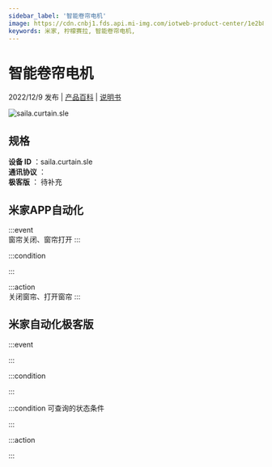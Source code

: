```yaml
---
sidebar_label: '智能卷帘电机'
image: https://cdn.cnbj1.fds.api.mi-img.com/iotweb-product-center/1e2b820a64580be41ae4a8c714221f8d_1662426900134.png?GalaxyAccessKeyId=AKVGLQWBOVIRQ3XLEW&Expires=9223372036854775807&Signature=appdzycW4gDad0rDF/Hrgs4DXnE=
keywords: 米家, 柠檬赛拉, 智能卷帘电机, 
---
```

# 智能卷帘电机

2022/12/9 发布 | [产品百科](https://home.mi.com/webapp/content/baike/product/index.html?model=saila.curtain.sle/) | [说明书](https://home.mi.com/views/introduction.html?model=saila.curtain.sle&region=cn)

![saila.curtain.sle](https://cdn.cnbj1.fds.api.mi-img.com/iotweb-product-center/1e2b820a64580be41ae4a8c714221f8d_1662426900134.png?GalaxyAccessKeyId=AKVGLQWBOVIRQ3XLEW&Expires=9223372036854775807&Signature=appdzycW4gDad0rDF/Hrgs4DXnE=)

## 规格  
> 
**设备 ID** ：saila.curtain.sle  
**通讯协议** ：  
**极客版**  ： 待补充 


## 米家APP自动化  

:::event  
窗帘关闭、窗帘打开
:::

:::condition  

:::

:::action   
关闭窗帘、打开窗帘
:::

## 米家自动化极客版  

:::event  

:::

:::condition  

:::

:::condition 可查询的状态条件  

:::

:::action  

:::

        
